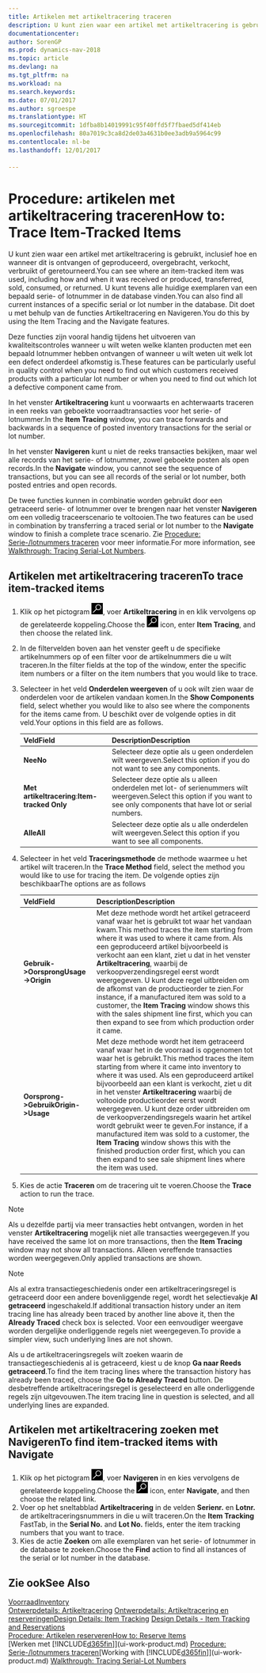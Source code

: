```yaml
---
title: Artikelen met artikeltracering traceren
description: U kunt zien waar een artikel met artikeltracering is gebruikt, inclusief hoe en wanneer dit is ontvangen of geproduceerd, overgebracht, verkocht, verbruikt of geretourneerd. U kunt tevens alle huidige exemplaren van een bepaald serie- of lotnummer in de database vinden. Dit doet u met behulp van de functies Artikeltracering en Navigeren.
documentationcenter: 
author: SorenGP
ms.prod: dynamics-nav-2018
ms.topic: article
ms.devlang: na
ms.tgt_pltfrm: na
ms.workload: na
ms.search.keywords: 
ms.date: 07/01/2017
ms.author: sgroespe
ms.translationtype: HT
ms.sourcegitcommit: 1dfba8b14019991c95f40ffd5f7fbaed5df414eb
ms.openlocfilehash: 80a7019c3ca8d2de03a4631b0ee3adb9a5964c99
ms.contentlocale: nl-be
ms.lasthandoff: 12/01/2017

---
```

# <a name="how-to-trace-item-tracked-items"></a><span data-ttu-id="bc670-105">Procedure: artikelen met artikeltracering traceren</span><span class="sxs-lookup"><span data-stu-id="bc670-105">How to: Trace Item-Tracked Items</span></span>
<span data-ttu-id="bc670-106">U kunt zien waar een artikel met artikeltracering is gebruikt, inclusief hoe en wanneer dit is ontvangen of geproduceerd, overgebracht, verkocht, verbruikt of geretourneerd.</span><span class="sxs-lookup"><span data-stu-id="bc670-106">You can see where an item-tracked item was used, including how and when it was received or produced, transferred, sold, consumed, or returned.</span></span> <span data-ttu-id="bc670-107">U kunt tevens alle huidige exemplaren van een bepaald serie- of lotnummer in de database vinden.</span><span class="sxs-lookup"><span data-stu-id="bc670-107">You can also find all current instances of a specific serial or lot number in the database.</span></span> <span data-ttu-id="bc670-108">Dit doet u met behulp van de functies Artikeltracering en Navigeren.</span><span class="sxs-lookup"><span data-stu-id="bc670-108">You do this by using the Item Tracing and the Navigate features.</span></span>  

 <span data-ttu-id="bc670-109">Deze functies zijn vooral handig tijdens het uitvoeren van kwaliteitscontroles wanneer u wilt weten welke klanten producten met een bepaald lotnummer hebben ontvangen of wanneer u wilt weten uit welk lot een defect onderdeel afkomstig is.</span><span class="sxs-lookup"><span data-stu-id="bc670-109">These features can be particularly useful in quality control when you need to find out which customers received products with a particular lot number or when you need to find out which lot a defective component came from.</span></span>  

 <span data-ttu-id="bc670-110">In het venster **Artikeltracering** kunt u voorwaarts en achterwaarts traceren in een reeks van geboekte voorraadtransacties voor het serie- of lotnummer.</span><span class="sxs-lookup"><span data-stu-id="bc670-110">In the **Item Tracing** window, you can trace forwards and backwards in a sequence of posted inventory transactions for the serial or lot number.</span></span>  

 <span data-ttu-id="bc670-111">In het venster **Navigeren** kunt u niet de reeks transacties bekijken, maar wel alle records van het serie- of lotnummer, zowel geboekte posten als open records.</span><span class="sxs-lookup"><span data-stu-id="bc670-111">In the **Navigate** window, you cannot see the sequence of transactions, but you can see all records of the serial or lot number, both posted entries and open records.</span></span>  

 <span data-ttu-id="bc670-112">De twee functies kunnen in combinatie worden gebruikt door een getraceerd serie- of lotnummer over te brengen naar het venster **Navigeren** om een volledig traceerscenario te voltooien.</span><span class="sxs-lookup"><span data-stu-id="bc670-112">The two features can be used in combination by transferring a traced serial or lot number to the **Navigate** window to finish a complete trace scenario.</span></span> <span data-ttu-id="bc670-113">Zie [Procedure: Serie-/lotnummers traceren](walkthrough-tracing-serial-lot-numbers.md) voor meer informatie.</span><span class="sxs-lookup"><span data-stu-id="bc670-113">For more information, see [Walkthrough: Tracing Serial-Lot Numbers](walkthrough-tracing-serial-lot-numbers.md).</span></span>  

## <a name="to-trace-item-tracked-items"></a><span data-ttu-id="bc670-114">Artikelen met artikeltracering traceren</span><span class="sxs-lookup"><span data-stu-id="bc670-114">To trace item-tracked items</span></span>  

1.  <span data-ttu-id="bc670-115">Klik op het pictogram ![Zoeken naar pagina of rapport](media/ui-search/search_small.png "pictogram Zoeken naar pagina of rapport"), voer **Artikeltracering** in en klik vervolgens op de gerelateerde koppeling.</span><span class="sxs-lookup"><span data-stu-id="bc670-115">Choose the ![Search for Page or Report](media/ui-search/search_small.png "Search for Page or Report icon") icon, enter **Item Tracing**, and then choose the related link.</span></span>  
2.  <span data-ttu-id="bc670-116">In de filtervelden boven aan het venster geeft u de specifieke artikelnummers op of een filter voor de artikelnummers die u wilt traceren.</span><span class="sxs-lookup"><span data-stu-id="bc670-116">In the filter fields at the top of the window, enter the specific item numbers or a filter on the item numbers that you would like to trace.</span></span>  
3.  <span data-ttu-id="bc670-117">Selecteer in het veld **Onderdelen weergeven** of u ook wilt zien waar de onderdelen voor de artikelen vandaan komen.</span><span class="sxs-lookup"><span data-stu-id="bc670-117">In the **Show Components** field, select whether you would like to also see where the components for the items came from.</span></span> <span data-ttu-id="bc670-118">U beschikt over de volgende opties in dit veld.</span><span class="sxs-lookup"><span data-stu-id="bc670-118">Your options in this field are as follows.</span></span>  

    |<span data-ttu-id="bc670-119">Veld</span><span class="sxs-lookup"><span data-stu-id="bc670-119">Field</span></span>|<span data-ttu-id="bc670-120">Description</span><span class="sxs-lookup"><span data-stu-id="bc670-120">Description</span></span>|  
    |----------------------------------|---------------------------------------|  
    |<span data-ttu-id="bc670-121">**Nee**</span><span class="sxs-lookup"><span data-stu-id="bc670-121">**No**</span></span>|<span data-ttu-id="bc670-122">Selecteer deze optie als u geen onderdelen wilt weergeven.</span><span class="sxs-lookup"><span data-stu-id="bc670-122">Select this option if you do not want to see any components.</span></span>|  
    |<span data-ttu-id="bc670-123">**Met artikeltracering**:</span><span class="sxs-lookup"><span data-stu-id="bc670-123">**Item-tracked Only**</span></span>|<span data-ttu-id="bc670-124">Selecteer deze optie als u alleen onderdelen met lot- of serienummers wilt weergeven.</span><span class="sxs-lookup"><span data-stu-id="bc670-124">Select this option if you want to see only components that have lot or serial numbers.</span></span>|  
    |<span data-ttu-id="bc670-125">**Alle**</span><span class="sxs-lookup"><span data-stu-id="bc670-125">**All**</span></span>|<span data-ttu-id="bc670-126">Selecteer deze optie als u alle onderdelen wilt weergeven.</span><span class="sxs-lookup"><span data-stu-id="bc670-126">Select this option if you want to see all components.</span></span>|  

4.  <span data-ttu-id="bc670-127">Selecteer in het veld **Traceringsmethode** de methode waarmee u het artikel wilt traceren.</span><span class="sxs-lookup"><span data-stu-id="bc670-127">In the **Trace Method** field, select the method you would like to use for tracing the item.</span></span> <span data-ttu-id="bc670-128">De volgende opties zijn beschikbaar</span><span class="sxs-lookup"><span data-stu-id="bc670-128">The options are as follows</span></span>  

    |<span data-ttu-id="bc670-129">Veld</span><span class="sxs-lookup"><span data-stu-id="bc670-129">Field</span></span>|<span data-ttu-id="bc670-130">Description</span><span class="sxs-lookup"><span data-stu-id="bc670-130">Description</span></span>|  
    |----------------------------------|---------------------------------------|  
    |<span data-ttu-id="bc670-131">**Gebruik->Oorsprong**</span><span class="sxs-lookup"><span data-stu-id="bc670-131">**Usage->Origin**</span></span>|<span data-ttu-id="bc670-132">Met deze methode wordt het artikel getraceerd vanaf waar het is gebruikt tot waar het vandaan kwam.</span><span class="sxs-lookup"><span data-stu-id="bc670-132">This method traces the item starting from where it was used to where it came from.</span></span> <span data-ttu-id="bc670-133">Als een geproduceerd artikel bijvoorbeeld is verkocht aan een klant, ziet u dat in het venster **Artikeltracering**, waarbij de verkoopverzendingsregel eerst wordt weergegeven. U kunt deze regel uitbreiden om de afkomst van de productieorder te zien.</span><span class="sxs-lookup"><span data-stu-id="bc670-133">For instance, if a manufactured item was sold to a customer, the **Item Tracing** window shows this with the sales shipment line first, which you can then expand to see from which production order it came.</span></span>|  
    |<span data-ttu-id="bc670-134">**Oorsprong->Gebruik**</span><span class="sxs-lookup"><span data-stu-id="bc670-134">**Origin->Usage**</span></span>|<span data-ttu-id="bc670-135">Met deze methode wordt het item getraceerd vanaf waar het in de voorraad is opgenomen tot waar het is gebruikt.</span><span class="sxs-lookup"><span data-stu-id="bc670-135">This method traces the item starting from where it came into inventory to where it was used.</span></span> <span data-ttu-id="bc670-136">Als een geproduceerd artikel bijvoorbeeld aan een klant is verkocht, ziet u dit in het venster **Artikeltracering** waarbij de voltooide productieorder eerst wordt weergegeven. U kunt deze order uitbreiden om de verkoopverzendingsregels waarin het artikel wordt gebruikt weer te geven.</span><span class="sxs-lookup"><span data-stu-id="bc670-136">For instance, if a manufactured item was sold to a customer, the **Item Tracing** window shows this with the finished production order first, which you can then expand to see sale shipment lines where the item was used.</span></span>|  

5.  <span data-ttu-id="bc670-137">Kies de actie **Traceren** om de tracering uit te voeren.</span><span class="sxs-lookup"><span data-stu-id="bc670-137">Choose the **Trace** action to run the trace.</span></span>  

> [!NOTE]  
>  <span data-ttu-id="bc670-138">Als u dezelfde partij via meer transacties hebt ontvangen, worden in het venster **Artikeltracering** mogelijk niet alle transacties weergegeven.</span><span class="sxs-lookup"><span data-stu-id="bc670-138">If you have received the same lot on more transactions, then the **Item Tracing** window may not show all transactions.</span></span> <span data-ttu-id="bc670-139">Alleen vereffende transacties worden weergegeven.</span><span class="sxs-lookup"><span data-stu-id="bc670-139">Only applied transactions are shown.</span></span>  

> [!NOTE]  
>  <span data-ttu-id="bc670-140">Als al extra transactiegeschiedenis onder een artikeltraceringsregel is getraceerd door een andere bovenliggende regel, wordt het selectievakje **Al getraceerd** ingeschakeld.</span><span class="sxs-lookup"><span data-stu-id="bc670-140">If additional transaction history under an item tracing line has already been traced by another line above it, then the **Already Traced** check box is selected.</span></span> <span data-ttu-id="bc670-141">Voor een eenvoudiger weergave worden dergelijke onderliggende regels niet weergegeven.</span><span class="sxs-lookup"><span data-stu-id="bc670-141">To provide a simpler view, such underlying lines are not shown.</span></span>  
>   
>  <span data-ttu-id="bc670-142">Als u de artikeltraceringsregels wilt zoeken waarin de transactiegeschiedenis al is getraceerd, kiest u de knop **Ga naar Reeds getraceerd**.</span><span class="sxs-lookup"><span data-stu-id="bc670-142">To find the item tracing lines where the transaction history has already been traced, choose the **Go to Already Traced** button.</span></span> <span data-ttu-id="bc670-143">De desbetreffende artikeltraceringsregel is geselecteerd en alle onderliggende regels zijn uitgevouwen.</span><span class="sxs-lookup"><span data-stu-id="bc670-143">The item tracing line in question is selected, and all underlying lines are expanded.</span></span>  

## <a name="to-find-item-tracked-items-with-navigate"></a><span data-ttu-id="bc670-144">Artikelen met artikeltracering zoeken met Navigeren</span><span class="sxs-lookup"><span data-stu-id="bc670-144">To find item-tracked items with Navigate</span></span>  

1.  <span data-ttu-id="bc670-145">Klik op het pictogram ![Zoeken naar pagina of rapport](media/ui-search/search_small.png "pictogram Zoeken naar pagina of rapport"), voer **Navigeren** in en kies vervolgens de gerelateerde koppeling.</span><span class="sxs-lookup"><span data-stu-id="bc670-145">Choose the ![Search for Page or Report](media/ui-search/search_small.png "Search for Page or Report icon") icon, enter **Navigate**, and then choose the related link.</span></span>  
2.  <span data-ttu-id="bc670-146">Voer op het sneltabblad **Artikeltracering** in de velden **Serienr.** en **Lotnr.** de artikeltraceringsnummers in die u wilt traceren.</span><span class="sxs-lookup"><span data-stu-id="bc670-146">On the **Item Tracking** FastTab, in the **Serial No.** and **Lot No.** fields, enter the item tracking numbers that you want to trace.</span></span>  
3.  <span data-ttu-id="bc670-147">Kies de actie **Zoeken** om alle exemplaren van het serie- of lotnummer in de database te zoeken.</span><span class="sxs-lookup"><span data-stu-id="bc670-147">Choose the **Find** action to find all instances of the serial or lot number in the database.</span></span>  

## <a name="see-also"></a><span data-ttu-id="bc670-148">Zie ook</span><span class="sxs-lookup"><span data-stu-id="bc670-148">See Also</span></span>  
[<span data-ttu-id="bc670-149">Voorraad</span><span class="sxs-lookup"><span data-stu-id="bc670-149">Inventory</span></span>](inventory-manage-inventory.md)  
<span data-ttu-id="bc670-150">[Ontwerpdetails: Artikeltracering](design-details-item-tracking.md)
[Ontwerpdetails: Artikeltracering en reserveringen](design-details-item-tracking-and-reservations.md)</span><span class="sxs-lookup"><span data-stu-id="bc670-150">[Design Details: Item Tracking](design-details-item-tracking.md)
[Design Details - Item Tracking and Reservations](design-details-item-tracking-and-reservations.md)</span></span>  
[<span data-ttu-id="bc670-151">Procedure: Artikelen reserveren</span><span class="sxs-lookup"><span data-stu-id="bc670-151">How to: Reserve Items</span></span>](inventory-how-to-reserve-items.md)  
<span data-ttu-id="bc670-152">[Werken met [!INCLUDE[d365fin](includes/d365fin_md.md)]](ui-work-product.md)
[Procedure: Serie-/lotnummers traceren](walkthrough-tracing-serial-lot-numbers.md)</span><span class="sxs-lookup"><span data-stu-id="bc670-152">[Working with [!INCLUDE[d365fin](includes/d365fin_md.md)]](ui-work-product.md)
[Walkthrough: Tracing Serial-Lot Numbers](walkthrough-tracing-serial-lot-numbers.md)</span></span>

